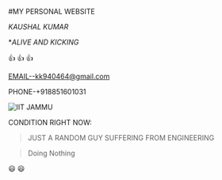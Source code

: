 #MY PERSONAL WEBSITE


*KAUSHAL KUMAR*


**ALIVE AND KICKING*

:+1: :+1: :+1:



EMAIL--kk940464@gmail.com


PHONE-+918851601031



![IIT JAMMU ](https://upload.wikimedia.org/wikipedia/commons/thumb/8/85/GSoC-icon.svg/500px-GSoC-icon.svg.png)



CONDITION RIGHT NOW:
>JUST A RANDOM GUY
>SUFFERING FROM ENGINEERING



>Doing Nothing


:smiley: :smiley: 
